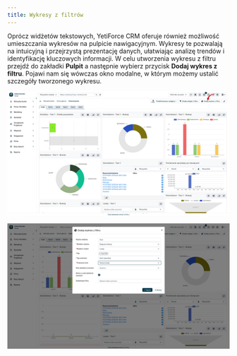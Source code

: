 ```yaml
---
title: Wykresy z filtrów
---
```

Oprócz widżetów tekstowych, YetiForce CRM oferuje również możliwość umieszczania wykresów na pulpicie nawigacyjnym. Wykresy te pozwalają na intuicyjną i przejrzystą prezentację danych, ułatwiając analizę trendów i identyfikację kluczowych informacji.
W celu utworzenia wykresu z filtru przejdź do zakładki **Pulpit** a następnie wybierz przycisk **Dodaj wykres z filtru**.
Pojawi nam się wówczas okno modalne, w którym możemy ustalić szczegóły tworzonego wykresu.

![widgets-10.jpg](widgets-10.jpg)

![widgets-11.jpg](widgets-11.jpg)